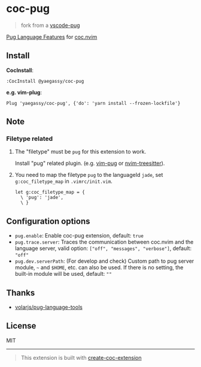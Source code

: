 # coc-pug

> fork from a [vscode-pug](https://github.com/volarjs/pug-language-tools/tree/master/packages/vscode-pug)

[Pug Language Features](https://marketplace.visualstudio.com/items?itemName=johnsoncodehk.vscode-pug) for [coc.nvim](https://github.com/neoclide/coc.nvim)

## Install

**CocInstall**:

```
:CocInstall @yaegassy/coc-pug
```

**e.g. vim-plug**:

```vim
Plug 'yaegassy/coc-pug', {'do': 'yarn install --frozen-lockfile'}
```

## Note

### Filetype related

1. The "filetype" must be `pug` for this extension to work.

   Install "pug" related plugin. (e.g. [vim-pug](https://github.com/digitaltoad/vim-pug) or [nvim-treesitter](https://github.com/nvim-treesitter/nvim-treesitter)).

2. You need to map the filetype `pug` to the languageId `jade`, set `g:coc_filetype_map` in `.vimrc/init.vim`.

   ```vim
   let g:coc_filetype_map = {
     \ 'pug': 'jade',
     \ }
   ```
   
## Configuration options

- `pug.enable`: Enable coc-pug extension, default: `true`
- `pug.trace.server`: Traces the communication between coc.nvim and the language server, valid option: `["off", "messages", "verbose"]`, default: `"off"`
- `pug.dev.serverPath`: (For develop and check) Custom path to pug server module, `~` and `$HOME`, etc. can also be used. If there is no setting, the built-in module will be used, default: `""`

## Thanks

- [volarjs/pug-language-tools](https://github.com/volarjs/pug-language-tools)

## License

MIT

---

> This extension is built with [create-coc-extension](https://github.com/fannheyward/create-coc-extension)
